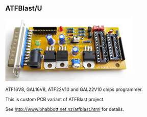 ## ATFBlast/U

[![photo](images/photo.small.jpg)](images/photo.jpg?raw=true)

ATF16V8, GAL16V8, ATF22V10 and GAL22V10 chips programmer.

This is custom PCB variant of ATFBlast project.

See http://www.bhabbott.net.nz/atfblast.html for details.

